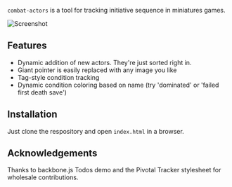 `combat-actors` is a tool for tracking initiative sequence in miniatures games.

![Screenshot](http://dl.dropboxusercontent.com/u/20835199/combat-actors-preview.png)

Features
--------
* Dynamic addition of new actors.  They're just sorted right in.
* Giant pointer is easily replaced with any image you like
* Tag-style condition tracking
* Dynamic condition coloring based on name (try 'dominated' or 'failed first death save')

Installation
------------
Just clone the respository and open `index.html` in a browser.

Acknowledgements
----------------
Thanks to backbone.js Todos demo and the Pivotal Tracker stylesheet for wholesale contributions.
